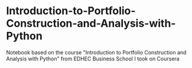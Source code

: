 # Introduction-to-Portfolio-Construction-and-Analysis-with-Python
Notebook based on the course "Introduction to Portfolio Construction and Analysis with Python" from EDHEC Business School I took on Coursera
